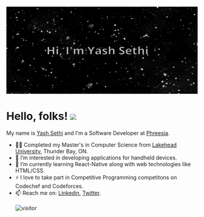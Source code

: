 <p align="center">
<!-- ![img](https://github.com/ysethi92/ysethi92/blob/main/banner.gif) -->
<img src="https://github.com/ysethi92/ysethi92/blob/main/banner.gif" width="700" height="230"/>
  

# **Hello, folks! <img src="https://github.com/TheDudeThatCode/TheDudeThatCode/blob/master/Assets/Hi.gif" width="29px">**
My name is [Yash Sethi](https://ysethi92.github.io/) and I'm a Software Developer at [Phreesia](https://www.phreesia.com/).
- 👨‍🎓 Completed my Master's in Computer Science from [Lakehead University](https://www.lakeheadu.ca/), Thunder Bay, ON.
- 👀 I’m interested in developing applications for handheld devices.
- 🌱 I’m currently learning React-Native along with web technologies like HTML/CSS.
- ⚡ I love to take part in Competitive Programming competitons on Codechef and Codeforces. 
- 📫 Reach me on: [Linkedin](https://www.linkedin.com/in/ysethi92/), [Twitter](https://www.twitter.com/ysethi92/).
  <br><br>
![visitor](https://visitor-badge.glitch.me/badge?page_id=ysethi92.ysethi92)
</p>
